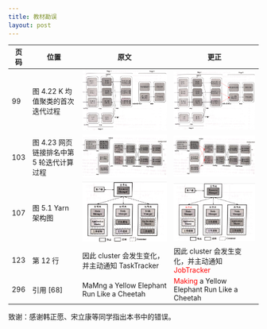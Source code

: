 ```yaml
---
title: 教材勘误
layout: post
---
```


| 页码 | 位置                                       | 原文                                                         | 更正                                                         |
| ---- | ------------------------------------------ | ------------------------------------------------------------ | ------------------------------------------------------------ |
| 99   | 图 4.22  K 均值聚类的首次迭代过程          | <img src="../assets/source/corrigendum/99_4.22_a.png" style="zoom:80%;" /> | <img src="../assets/source/corrigendum/99_4.22_b.png" style="zoom:50%;" /> |
| 103  | 图 4.23  网页链接排名中第 5 轮迭代计算过程 | <img src="../assets/source/corrigendum/103_4.23_a.png" style="zoom:80%;" /> | <img src="../assets/source/corrigendum/103_4.23_b.png" style="zoom:50%;" /> |
| 107  | 图 5.1  Yarn 架构图                        | <img src="../assets/source/corrigendum/107_5.1_a.png" style="zoom:80%;" /> | <img src="../assets/source/corrigendum/107_5.1_b.png" style="zoom:50%;" /> |
| 123  | 第 12 行                                   | 因此 cluster 会发生变化，并主动通知 TaskTracker              | 因此 cluster 会发生变化，并主动通知<font color="red"> JobTracker</font> |
| 296  | 引用 [68]                                  | MaMng a Yellow Elephant Run Like a Cheetah                   | <font color="red">Making</font> a Yellow Elephant Run Like a Cheetah |

致谢：感谢韩正愿、宋立康等同学指出本书中的错误。

